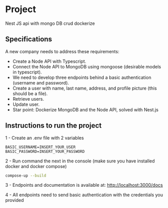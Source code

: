 # Project

Nest JS api with mongo DB crud dockerize

## Specifications

A new company needs to address these requirements:

- Create a Node API with Typescript.
- Connect the Node API to MongoDB using mongoose (desirable models in typescript).
- We need to develop three endpoints behind a basic authentication (username and password).
- Create a user with name, last name, address, and profile picture (this should be a file).
- Retrieve users.
- Update user.
- Star point: Dockerize MongoDB and the Node API, solved with Nest.js

## Instructions to run the project

1 -  Create an .env file with 2 variables

``` text
BASIC_USERNAME=INSERT_YOUR_USER
BASIC_PASSWORD=INSERT_YOUR_PASSWORD
```

2 - Run command the next in the console (make sure you have installed docker and docker compose)

``` bash
compose-up --build
```

3 - Endpoints and documentation is available at: <http://localhost:3000/docs>

4 - All endpoints need to send basic authentication with the credentials you provided
